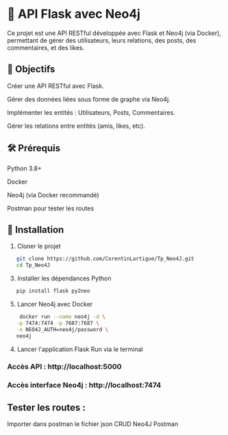 # 📘 API Flask avec Neo4j
Ce projet est une API RESTful développée avec Flask et Neo4j (via Docker), permettant de gérer des utilisateurs, leurs relations, des posts, des commentaires, et des likes.

## 🚀 Objectifs
Créer une API RESTful avec Flask.

Gérer des données liées sous forme de graphe via Neo4j.

Implémenter les entités : Utilisateurs, Posts, Commentaires.

Gérer les relations entre entités (amis, likes, etc).

## 🛠️ Prérequis
Python 3.8+

Docker

Neo4j (via Docker recommandé)

Postman pour tester les routes

## 🧱 Installation
1. Cloner le projet

```bash
   git clone https://github.com/CorentinLartigue/Tp_Neo4J.git
   cd Tp_Neo4J
```

3. Installer les dépendances Python

```bash
   pip install flask py2neo
```

5. Lancer Neo4j avec Docker

```bash
    docker run --name neo4j -d \
   -p 7474:7474 -p 7687:7687 \
   -e NEO4J_AUTH=neo4j/password \
   neo4j
```

4. Lancer l'application Flask
  Run via le terminal

### Accès API : http://localhost:5000
### Accès interface Neo4j : http://localhost:7474

## Tester les routes :

Importer dans postman le fichier json CRUD Neo4J Postman
